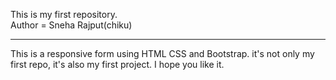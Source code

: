 This is my first repository.
<br>
Author = Sneha Rajput(chiku)
<hr>
This is a responsive form using HTML CSS and Bootstrap. it's not only my first repo, it's also my first project. I hope you like it. 
